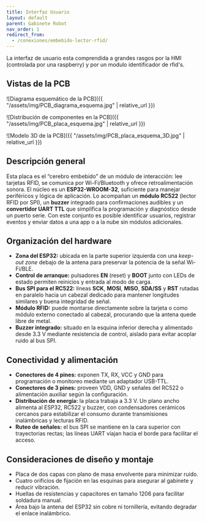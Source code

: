 ```yaml
---
title: Interfaz Usuario
layout: default
parent: Gabinete Robot
nav_order: 1
redirect_from:
  - /conexiones/embebido-lector-rfid/
---
```


La interfaz de usuario esta comprendida a grandes rasgos por la HMI (controlada por una raspberry) y por un modulo identificador de rfid's.
## Vistas de la PCB

![Diagrama esquemático de la PCB]({{ "/assets/img/PCB_diagrama_esquema.jpg" | relative_url }})

![Distribución de componentes en la PCB]({{ "/assets/img/PCB_placa_esquema.jpg" | relative_url }})

![Modelo 3D de la PCB]({{ "/assets/img/PCB_placa_esquema_3D.jpg" | relative_url }})

## Descripción general
Esta placa es el “cerebro embebido” de un módulo de interacción: lee tarjetas RFID, se comunica por Wi-Fi/Bluetooth y ofrece retroalimentación sonora. El núcleo es un **ESP32-WROOM-32**, suficiente para manejar periféricos y lógica de aplicación. Lo acompañan un **módulo RC522** (lector RFID por SPI), un **buzzer** integrado para confirmaciones audibles y un **convertidor UART TTL** que simplifica la programación y diagnóstico desde un puerto serie. Con este conjunto es posible identificar usuarios, registrar eventos y enviar datos a una app o a la nube sin módulos adicionales.

## Organización del hardware
- **Zona del ESP32:** ubicada en la parte superior izquierda con una *keep-out zone* debajo de la antena para preservar la potencia de la señal Wi-Fi/BLE.
- **Control de arranque:** pulsadores **EN** (reset) y **BOOT** junto con LEDs de estado permiten reinicios y entrada al modo de carga.
- **Bus SPI para el RC522:** líneas **SCK**, **MOSI**, **MISO**, **SDA/SS** y **RST** rutadas en paralelo hacia un cabezal dedicado para mantener longitudes similares y buena integridad de señal.
- **Módulo RFID:** puede montarse directamente sobre la tarjeta o como módulo externo conectado al cabezal, procurando que la antena quede libre de metal.
- **Buzzer integrado:** situado en la esquina inferior derecha y alimentado desde 3.3 V mediante resistencia de control, aislado para evitar acoplar ruido al bus SPI.

## Conectividad y alimentación
- **Conectores de 4 pines:** exponen TX, RX, VCC y GND para programación o monitoreo mediante un adaptador USB-TTL.
- **Conectores de 3 pines:** proveen VDD, GND y señales del RC522 o alimentación auxiliar según la configuración.
- **Distribución de energía:** la placa trabaja a 3.3 V. Un plano ancho alimenta al ESP32, RC522 y buzzer, con condensadores cerámicos cercanos para estabilizar el consumo durante transmisiones inalámbricas y lecturas RFID.
- **Ruteo de señales:** el bus SPI se mantiene en la cara superior con trayectorias rectas; las líneas UART viajan hacia el borde para facilitar el acceso.

## Consideraciones de diseño y montaje
- Placa de dos capas con plano de masa envolvente para minimizar ruido.
- Cuatro orificios de fijación en las esquinas para asegurar al gabinete y reducir vibración.
- Huellas de resistencias y capacitores en tamaño 1206 para facilitar soldadura manual.
- Área bajo la antena del ESP32 sin cobre ni tornillería, evitando degradar el enlace inalámbrico.
